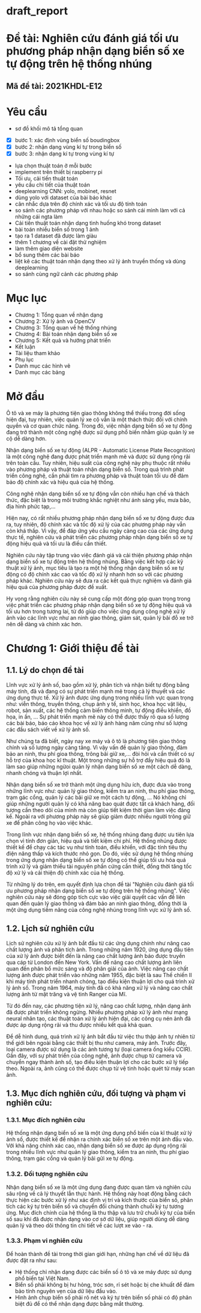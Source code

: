 # draft_report
# Đề tài: Nghiên cứu đánh giá tối ưu phương pháp nhận dạng biển số xe tự động trên hệ thống nhúng
## Mã đề tài: 2021KHDL-E12

# Yêu cầu
- sơ đồ khối mô tả tổng quan
- [x]  bước 1: xác định vùng biển số boudingbox
- [x]  bước 2: nhận dạng vùng kí tự trong biển số
- [x]  bước 3: nhận dạng kí tự trong vùng kí tự
- lựa chọn thuật toán ở mỗi bước
- implement trên thiết bị raspberry pi
- Tối ưu, cải tiến thuật toán
- yêu cầu chi tiết của thuật toán
- deeplearning CNN: yolo, mobinet, resnet
- dùng yolo với dataset của bài báo khác
- cân nhắc dựa trên độ chính xác và tối ưu độ tính toán
- so sánh các phương pháp với nhau hoặc so sánh cái mình làm với cả những cái ngta làm
- Cải tiên thuật toán nhận dạng tình huống khó trong dataset
- bài toán nhiều biển số trong 1 ảnh
- tạo ra 1 dataset đã được làm giàu
- thêm 1 chương về cài đặt thử nghiệm
- làm thêm giao diện website
- bổ sung thêm các bài báo
- liệt kê các thuật toán nhận dạng theo xử lý ảnh truyền thống và dùng deeplearning
- so sánh cùng ngữ cảnh các phương pháp

# Mục lục
- Chương 1: Tổng quan về nhận dạng
- Chương 2: Xử lý ảnh và OpenCV
- Chương 3: Tổng quan về hệ thống nhúng
- Chương 4: Bài toán nhận dạng biển số xe
- Chương 5: Kết quả và hướng phát triển
- Kết luận
- Tài liệu tham khảo
- Phụ lục
- Danh mục các hình vẽ
- Danh mục các bảng

# Mở đầu
Ô tô và xe máy là phương tiện giao thông không thể thiếu trong đời sống hiện đại, tuy nhiên, việc quản lý xe cộ vẫn là một thách thức đối với chính quyền và cơ quan chức năng. Trong đó, việc nhận dạng biển số xe tự động đang trở thành một công nghệ được sử dụng phổ biến nhằm giúp quản lý xe cộ dễ dàng hơn.

Nhận dạng biển số xe tự động (ALPR - Automatic License Plate Recognition) là một công nghệ đang được phát triển mạnh mẽ và được sử dụng rộng rãi trên toàn cầu. Tuy nhiên, hiệu suất của công nghệ này phụ thuộc rất nhiều vào phương pháp và thuật toán nhận dạng biển số. Trong quá trình phát triển công nghệ, cần phải tìm ra phương pháp và thuật toán tối ưu để đảm bảo độ chính xác và hiệu quả của hệ thống.

Công nghệ nhận dạng biển số xe tự động vẫn còn nhiều hạn chế và thách thức, đặc biệt là trong môi trường khắc nghiệt như ánh sáng yếu, mưa bão, địa hình phức tạp,...

Hiện nay, có rất nhiều phương pháp nhận dạng biển số xe tự động được đưa ra, tuy nhiên, độ chính xác và tốc độ xử lý của các phương pháp này vẫn còn khá thấp. Vì vậy, để đáp ứng yêu cầu ngày càng cao của các ứng dụng thực tế, nghiên cứu và phát triển các phương pháp nhận dạng biển số xe tự động hiệu quả và tối ưu là điều cần thiết.

Nghiên cứu này tập trung vào việc đánh giá và cải thiện phương pháp nhận dạng biển số xe tự động trên hệ thống nhúng. Bằng việc kết hợp các kỹ thuật xử lý ảnh, mục tiêu là tạo ra một hệ thống nhận dạng biển số xe tự động có độ chính xác cao và tốc độ xử lý nhanh hơn so với các phương pháp khác. Nghiên cứu này sẽ đưa ra các kết quả thực nghiệm và đánh giá hiệu quả của phương pháp được đề xuất.

Hy vọng rằng nghiên cứu này sẽ cung cấp một đóng góp quan trọng trong việc phát triển các phương pháp nhận dạng biển số xe tự động hiệu quả và tối ưu hơn trong tương lai, từ đó giúp cho việc ứng dụng công nghệ xử lý ảnh vào các lĩnh vực như an ninh giao thông, giám sát, quản lý bãi đỗ xe trở nên dễ dàng và chính xác hơn.

# Chương 1: Giới thiệu đề tài
## 1.1. Lý do chọn đề tài
Lĩnh vực xử lý ảnh số, bao gồm xử lý, phân tích và nhận biết tự động bằng máy tính, đã và đang có sự phát triển mạnh mẽ trong cả lý thuyết và các ứng dụng thực tế. Xử lý ảnh được ứng dụng trong nhiều lĩnh vực quan trọng như: viễn thông, truyền thông, chụp ảnh y tế, sinh học, khoa học vật liệu, robot, sản xuất, các hệ thống cảm biến thông minh, tự động điều khiển, đồ họa, in ấn, ... Sự phát triển mạnh mẽ này có thể được thấy rõ qua số lượng các bài báo, báo cáo khoa học về xử lý ảnh hàng năm cũng như số lượng các đầu sách viết về xử lý ảnh số.

Như chúng ta đã biết, ngày nay xe máy và ô tô là phương tiện giao thông chính và số lượng ngày càng tăng. Vì vậy vấn đề quản lý giao thông, đảm bảo an ninh, thu phí gioa thông, trông bãi giữ xe,... đòi hỏi và cần thiết có sự hỗ trợ của khoa học kĩ thuật. Một trong những sự hỗ trợ đầy hiệu quả đó là làm sao giúp những ngừoi quản lý nhận dạng biển số xe một cách dễ dàng, nhanh chóng và thuận lợi nhất.

Nhận dạng biển số xe trở thành một ứng dụng hữu ích, được đưa vào trong những lĩnh vực như: quản lý giao thông, kiểm tra an ninh, thu phí giao thông, trạm gác cổng, quản lý các bãi giữ xe một cách tự động, ... Nó không chỉ giúp những người quản lý có khả năng bao quát được tất cả khách hàng, đối tượng cần theo dõi của mình mà còn giúp tiết kiệm thời gian làm việc đáng kể. Ngoài ra với phương pháp này sẽ giúp giảm được nhiều người trông giữ xe để phân công họ vào việc khác.

Trong lĩnh vực nhận dạng biển số xe, hệ thống nhúng đang được ưu tiên lựa chọn vì tính đơn giản, hiệu quả và tiết kiệm chi phí. Hệ thống nhúng được thiết kế để chạy các tác vụ như tính toán, điều khiển, với đặc tính tiêu thụ điện năng thấp và kích thước nhỏ gọn. Do đó, việc sử dụng hệ thống nhúng trong ứng dụng nhận dạng biển số xe tự động có thể giúp tối ưu hóa quá trình xử lý và giảm thiểu tài nguyên phần cứng cần thiết, đồng thời tăng tốc độ xử lý và cải thiện độ chính xác của hệ thống.

Từ những lý do trên, em quyết định lựa chọn đề tài "Nghiên cứu đánh giá tối ưu phương pháp nhận dạng biển số xe tự động trên hệ thống nhúng". Việc nghiên cứu này sẽ đóng góp tích cực vào việc giải quyết các vấn đề liên quan đến quản lý giao thông và đảm bảo an ninh giao thông, đồng thời là một ứng dụng tiềm năng của công nghệ nhúng trong lĩnh vực xử lý ảnh số.

## 1.2. Lịch sử nghiên cứu

Lịch sử nghiên cứu xử lý ảnh bắt đầu từ các ứng dụng chính như nâng cao chất lượng ảnh và phân tích ảnh. Trong những năm 1920, ứng dụng đầu tiên của xử lý ảnh được biết đến là nâng cao chất lượng ảnh báo được truyền qua cáp từ London đến New York. Vấn đề nâng cao chất lượng ảnh liên quan đến phân bổ mức sáng và độ phân giải của ảnh. Việc nâng cao chất lượng ảnh được phát triển vào những năm 1955, đặc biệt là sau Thế chiến II khi máy tính phát triển nhanh chóng, tạo điều kiện thuận lợi cho quá trình xử lý ảnh số. Trong năm 1964, máy tính đã có khả năng xử lý và nâng cao chất lượng ảnh từ mặt trăng và vệ tinh Ranger của Mĩ.

Từ đó đến nay, các phương tiện xử lý, nâng cao chất lượng, nhận dạng ảnh đã được phát triển không ngừng. Nhiều phương pháp xử lý ảnh như mạng neural nhân tạo, các thuật toán xử lý ảnh hiện đại, các công cụ nén ảnh đã được áp dụng rộng rãi và thu được nhiều kết quả khả quan.

Để dễ hình dung, quá trình xử lý ảnh bắt đầu từ việc thu thập ảnh tự nhiên từ thế giới bên ngoài bằng các thiết bị thu như camera, máy ảnh. Trước đây, loại camera được sử dụng là các ảnh tương tự (loại camera ống kiểu CCIR). Gần đây, với sự phát triển của công nghệ, ảnh được chụp từ camera và chuyển ngay thành ảnh số, tạo điều kiện thuận lợi cho các bước xử lý tiếp theo. Ngoài ra, ảnh cũng có thể được chụp từ vệ tinh hoặc quét từ máy scan ảnh.

## 1.3. Mục đích nghiên cứu, đối tượng và phạm vi nghiên cứu:
### 1.3.1. Mục đích nghiên cứu
Hệ thống nhận dạng biển số xe là một ứng dụng phổ biến của kĩ thuật xử lý ảnh số, được thiết kế để nhận ra chính xác biển số xe trên một ảnh đầu vào. Với khả năng chính xác cao, nhận dạng biển số xe được áp dụng rộng rãi trong nhiều lĩnh vực như quản lý giao thông, kiểm tra an ninh, thu phí giao thông, trạm gác cổng và quản lý bãi gửi xe tự động.

### 1.3.2. Đối tượng nghiên cứu
Nhận dạng biển số xe là một ứng dụng đang được quan tâm và nghiên cứu sâu rộng về cả lý thuyết lẫn thực hành. Hệ thống này hoạt động bằng cách thực hiện các bước xử lý như xác định vị trí và kích thước của biển số, phân tích các ký tự trên biển số và chuyển đổi chúng thành chuỗi ký tự tương ứng. Mục đích chính của hệ thống là thu thập và lưu trữ chuỗi ký tự của biển số sau khi đã được nhận dạng vào cơ sở dữ liệu, giúp người dùng dễ dàng quản lý và theo dõi thông tin chi tiết về các lượt xe vào - ra. 

### 1.3.3. Phạm vi nghiên cứu
Để hoàn thành đề tài trong thời gian giới hạn, những hạn chế về dữ liệu đã được đặt ra như sau:
- Hệ thống chỉ nhận dạng được các biển số ô tô và xe máy được sử dụng phổ biến tại Việt Nam.
- Biển số phải không bị hư hỏng, tróc sơn, rỉ sét hoặc bị che khuất để đảm bảo tính nguyên vẹn của dữ liệu đầu vào.
- Hình ảnh chụp biển số phải rõ nét và ký tự trên biển số phải có độ phân biệt đủ để có thể nhận dạng được bằng mắt thường.



















